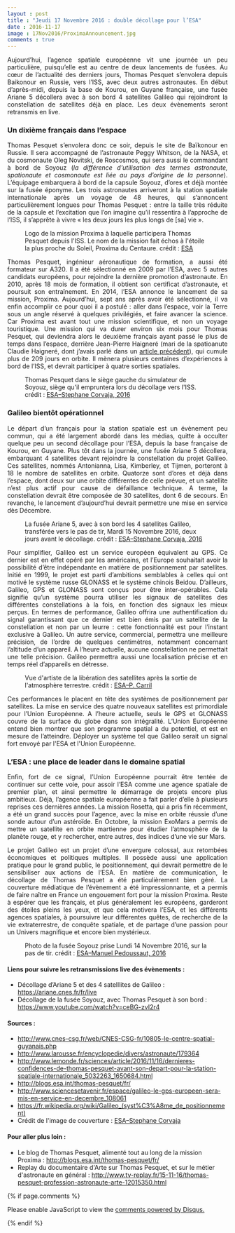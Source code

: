 ```yaml
---
layout : post
title : "Jeudi 17 Novembre 2016 : double décollage pour l’ESA"
date : 2016-11-17
image : 17Nov2016/ProximaAnnouncement.jpg
comments : true
---
```


<p class="intro" style="text-align: justify;"><span class="dropcap">A</span>ujourd’hui, l’agence spatiale européenne vit une journée un peu particulière, puisqu’elle est au centre de deux lancements de fusées. Au cœur de l’actualité des derniers jours, Thomas Pesquet s’envolera depuis Baikonour en Russie, vers l’ISS, avec deux autres astronautes. En début d’après-midi, depuis la base de Kourou, en Guyane française, une fusée Ariane 5 décollera avec à son bord 4 satellites Galileo qui rejoindront la constellation de satellites déjà en place. Les deux évènements seront retransmis en live.</p>

### Un dixième français dans l’espace

<p style="text-align: justify;">Thomas Pesquet s’envolera donc ce soir, depuis le site de Baïkonour en Russie. Il sera accompagné de l’astronaute Peggy Whitson, de la NASA, et du cosmonaute Oleg Novitski, de Roscosmos, qui sera aussi le commandant à bord de Soyouz (<em>la différence d'utilisation des termes astronaute, spationaute et cosmonaute est liée au pays d’origine de la personne</em>). L’équipage embarquera à bord de la capsule Soyouz, d’ores et déjà montée sur la fusée éponyme. Les trois astronautes arriveront à la station spatiale internationale après un voyage de 48 heures, qui s’annoncent particulièrement longues pour Thomas Pesquet : entre la taille très réduite de la capsule et l’excitation que l’on imagine qu’il ressentira à l’approche de l’ISS, il s’apprête à vivre « les deux jours les plus longs de [sa] vie ».</p>

<figure>
	<img src="{{ '/assets/img/17Nov2016/ProximaLogo.jpg' | prepend: site.baseurl }}" alt=""> 
	<figcaption>Logo de la mission Proxima à laquelle participera Thomas Pesquet depuis l'ISS. Le nom de la mission fait échos à l'étoile la plus proche du Soleil, Proxima du Centaure. crédit : <a href="http://www.esa.int/spaceinimages/Images/2015/11/Proxima_mission_logo">ESA</a></figcaption>
</figure>

<p style="text-align: justify;">Thomas Pesquet, ingénieur aéronautique de formation, a aussi été formateur sur A320. Il a été sélectionné en 2009 par l’ESA, avec 5 autres candidats européens, pour rejoindre la dernière promotion d’astronaute. En 2010, après 18 mois de formation, il obtient son certificat d’astronaute, et poursuit son entraînement. En 2014, l’ESA annonce le lancement de sa mission, Proxima. Aujourd’hui, sept ans après avoir été sélectionné, il va enfin accomplir ce pour quoi il a postulé : aller dans l’espace, voir la Terre sous un angle réservé à quelques privilégiés, et faire avancer la science. Car Proxima est avant tout une mission scientifique, et non un voyage touristique. Une mission qui va durer environ six mois pour Thomas Pesquet, qui deviendra alors le deuxième français ayant passé le plus de temps dans l’espace, derrière Jean-Pierre Haigneré (mari de la spatioanute Claudie Haigneré, dont j’avais parlé dans un <a href="http://www.charlesgabouleaud.fr/blog/village-lunaire-utopie-ou-realite/">article précédent</a>), qui cumule plus de 209 jours en orbite. Il mènera plusieurs centaines d’expériences à bord de l’ISS, et devrait participer à quatre sorties spatiales.</p>

<figure>
	<img src="{{ '/assets/img/17Nov2016/ThomasPesquetTraining.jpg' | prepend: site.baseurl }}" alt=""> 
	<figcaption>Thomas Pesquet dans le siège gauche du simulateur de Soyouz, siège qu'il empruntera lors du décollage vers l'ISS. crédit : <a href="http://www.esa.int/spaceinimages/Images/2016/10/Thomas_Pesquet_during_training_at_GCTC2">ESA–Stephane Corvaja, 2016</a></figcaption>
</figure>

### Galileo bientôt opérationnel

<p style="text-align: justify;">Le départ d’un français pour la station spatiale est un évènement peu commun, qui a été largement abordé dans les médias, quitte à occulter quelque peu un second décollage pour l’ESA, depuis la base française de Kourou, en Guyane. Plus tôt dans la journée, une fusée Ariane 5 décollera, embarquant 4 satellites devant rejoindre la constellation du projet Galileo. Ces satellites, nommés Antonianna, Lisa, Kimberley, et Tijmen, porteront à 18 le nombre de satellites en orbite. Quatorze sont d’ores et déjà dans l’espace, dont deux sur une orbite différentes de celle prévue, et un satellite n’est plus actif pour cause de défaillance technique. A terme, la constellation devrait être composée de 30 satellites, dont 6 de secours. En revanche, le lancement d’aujourd’hui devrait permettre une mise en service dès Décembre.</p>

<figure>
	<img src="{{ '/assets/img/17Nov2016/Ariane5.jpg' | prepend: site.baseurl }}" alt=""> 
	<figcaption>La fusée Ariane 5, avec à son bord les 4 satellites Galileo, transférée vers le pas de tir, Mardi 15 Novembre 2016, deux jours avant le décollage. crédit : <a href="http://www.esa.int/spaceinimages/Images/2016/11/Transfer_of_Ariane_5_flight_VA233_from_the_BAF_to_the_launch_pad22">ESA–Stephane Corvaja, 2016</a></figcaption>
</figure>

<p style="text-align: justify;">Pour simplifier, Galileo est un service européen équivalent au GPS. Ce dernier est en effet opéré par les américains, et l’Europe souhaitait avoir la possibilité d’être indépendante en matière de positionnement par satellites. Initié en 1999, le projet est parti d’ambitions semblables à celles qui ont motivé le système russe GLONASS et le système chinois Beidou. D’ailleurs, Galileo, GPS et GLONASS sont conçus pour être inter-opérables. Cela signifie qu’un système pourra utiliser les signaux de satellites des différentes constellations à la fois, en fonction des signaux les mieux perçus. En termes de performance, Galileo offrira une authentification du signal garantissant que ce dernier est bien émis par un satellite de la constellation et non par un leurre : cette fonctionnalité est pour l’instant exclusive à Galileo. Un autre service, commercial, permettra une meilleure précision, de l’ordre de quelques centimètres, notamment concernant l’altitude d’un appareil. A l’heure actuelle, aucune constellation ne permettait une telle précision. Galileo permettra aussi une localisation précise et en temps réel d’appareils en détresse.</p>

<figure>
	<img src="{{ '/assets/img/17Nov2016/GalileoDeployment.jpg' | prepend: site.baseurl }}" alt=""> 
	<figcaption>Vue d'artiste de la libération des satellites après la sortie de l'atmosphère terrestre. crédit : <a href="http://www.esa.int/spaceinimages/Images/2016/11/Quad_satellites_see_space">ESA–P. Carril</a></figcaption>
</figure>

<p style="text-align: justify;">Ces performances le placent en tête des systèmes de positionnement par satellites. La mise en service des quatre nouveaux satellites est primordiale pour l’Union Européenne. A l’heure actuelle, seuls le GPS et GLONASS couvre de la surface du globe dans son intégralité. L’Union Européenne entend bien montrer que son programme spatial a du potentiel, et est en mesure de l’atteindre. Déployer un système tel que Galileo serait un signal fort envoyé par l'ESA et l'Union Européenne.</p>

### L’ESA : une place de leader dans le domaine spatial

<p style="text-align: justify;">Enfin, fort de ce signal, l’Union Européenne pourrait être tentée de continuer sur cette voie, pour assoir l’ESA comme une agence spatiale de premier plan, et ainsi permettre le démarrage de projets encore plus ambitieux. Déjà, l’agence spatiale européenne a fait parler d’elle à plusieurs reprises ces dernières années. La mission Rosetta, qui a pris fin récemment, a été un grand succès pour l’agence, avec la mise en orbite réussie d’une sonde autour d’un astéroïde. En Octobre, la mission ExoMars a permis de mettre un satellite en orbite martienne pour étudier l’atmosphère de la planète rouge, et y rechercher, entre autres, des indices d’une vie sur Mars.</p>

<p style="text-align: justify;">Le projet Galileo est un projet d’une envergure colossal, aux retombées économiques et politiques multiples. Il possède aussi une application pratique pour le grand public, le positionnement, qui devrait permettre de le sensibiliser aux actions de l’ESA. En matière de communication, le décollage de Thomas Pesquet a été particulièrement bien géré. La couverture médiatique de l’évènement a été impressionnante, et a permis de faire naître en France un engouement fort pour la mission Proxima. Reste à espérer que les français, et plus généralement les européens, garderont des étoiles pleins les yeux, et que cela motivera l’ESA, et les différents agences spatiales, à poursuivre leur différentes quêtes, de recherche de la vie extraterrestre, de conquête spatiale, et de partage d’une passion pour un Univers magnifique et encore bien mystérieux.</p>

<figure>
	<img src="{{ '/assets/img/17Nov2016/SoyouzRocket.jpg' | prepend: site.baseurl }}" alt=""> 
	<figcaption>Photo de la fusée Soyouz prise Lundi 14 Novembre 2016, sur la pas de tir. crédit : <a href="http://www.esa.int/spaceinimages/Images/2016/11/Ready_for_launch">ESA–Manuel Pedoussaut, 2016</a></figcaption>
</figure>

#### Liens pour suivre les retransmissions live des évènements : 
* Décollage d’Ariane 5 et des 4 satelllites de Galileo : <a href ="https://ariane.cnes.fr/fr/live">https://ariane.cnes.fr/fr/live</a>
* Décollage de la fusée Soyouz, avec Thomas Pesquet à son bord : <a href="https://www.youtube.com/watch?v=ceBG-zvI2r4">https://www.youtube.com/watch?v=ceBG-zvI2r4</a>

#### Sources :
* <a href="http://www.cnes-csg.fr/web/CNES-CSG-fr/10805-le-centre-spatial-guyanais.php">http://www.cnes-csg.fr/web/CNES-CSG-fr/10805-le-centre-spatial-guyanais.php</a>
* <a href="http://www.larousse.fr/encyclopedie/divers/astronaute/179364">http://www.larousse.fr/encyclopedie/divers/astronaute/179364</a>
* <a href="http://www.lemonde.fr/sciences/article/2016/11/16/dernieres-confidences-de-thomas-pesquet-avant-son-depart-pour-la-station-spatiale-internationale_5032263_1650684.html">http://www.lemonde.fr/sciences/article/2016/11/16/dernieres-confidences-de-thomas-pesquet-avant-son-depart-pour-la-station-spatiale-internationale_5032263_1650684.html</a>
* <a href="http://blogs.esa.int/thomas-pesquet/fr/">http://blogs.esa.int/thomas-pesquet/fr/</a>
* <a href="http://www.sciencesetavenir.fr/espace/galileo-le-gps-europeen-sera-mis-en-service-en-decembre_108061">http://www.sciencesetavenir.fr/espace/galileo-le-gps-europeen-sera-mis-en-service-en-decembre_108061</a>
* <a href="https://fr.wikipedia.org/wiki/Galileo_(syst%C3%A8me_de_positionnement)">https://fr.wikipedia.org/wiki/Galileo_(syst%C3%A8me_de_positionnement)</a>
* Crédit de l'image de couverture : <a href=" http://www.esa.int/spaceinimages/Images/2015/11/Proxima_announcement3">ESA–Stephane Corvaja</a>

#### Pour aller plus loin : 
* Le blog de Thomas Pesquet, alimenté tout au long de la mission Proxima : <a href="http://blogs.esa.int/thomas-pesquet/fr/">http://blogs.esa.int/thomas-pesquet/fr/</a>
* Replay du documentaire d'Arte sur Thomas Pesquet, et sur le métier d'astronaute en général : <a href="http://www.tv-replay.fr/15-11-16/thomas-pesquet-profession-astronaute-arte-12015350.html">http://www.tv-replay.fr/15-11-16/thomas-pesquet-profession-astronaute-arte-12015350.html</a>

{% if page.comments %}
<div id="disqus_thread"></div>
<script>

/**
 *  RECOMMENDED CONFIGURATION VARIABLES: EDIT AND UNCOMMENT THE SECTION BELOW TO INSERT DYNAMIC VALUES FROM YOUR PLATFORM OR CMS.
 *  LEARN WHY DEFINING THESE VARIABLES IS IMPORTANT: https://disqus.com/admin/universalcode/#configuration-variables */
/*
var disqus_config = function () {
    this.page.url = http://www.charlesgabouleaud.fr/blog/17-Novembre-2016-double-decollage-esa/;  // Replace PAGE_URL with your page's canonical URL variable
    this.page.identifier = PAGE_IDENTIFIER; // Replace PAGE_IDENTIFIER with your page's unique identifier variable
};
*/
(function() { // DON'T EDIT BELOW THIS LINE
    var d = document, s = d.createElement('script');
    s.src = '//charlesgabouleaud-fr.disqus.com/embed.js';
    s.setAttribute('data-timestamp', +new Date());
    (d.head || d.body).appendChild(s);
})();
</script>
<noscript>Please enable JavaScript to view the <a href="https://disqus.com/?ref_noscript">comments powered by Disqus.</a></noscript>
                                    
{% endif %}

